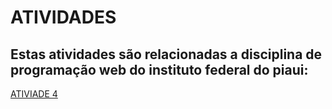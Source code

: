<html>
<head>
	<title>ATIVIDADES PROGRAMAÇÃO WEB</title>
	<meta charset="utf-8">
</head>
<body>
	<h1><b>ATIVIDADES</b></h1>
	<h2>Estas atividades são relacionadas a disciplina de programação web do instituto federal do piaui:</h2>
	<a href="ATIVIDADE4/index.html">ATIVIADE 4</a>
</body>
</html>